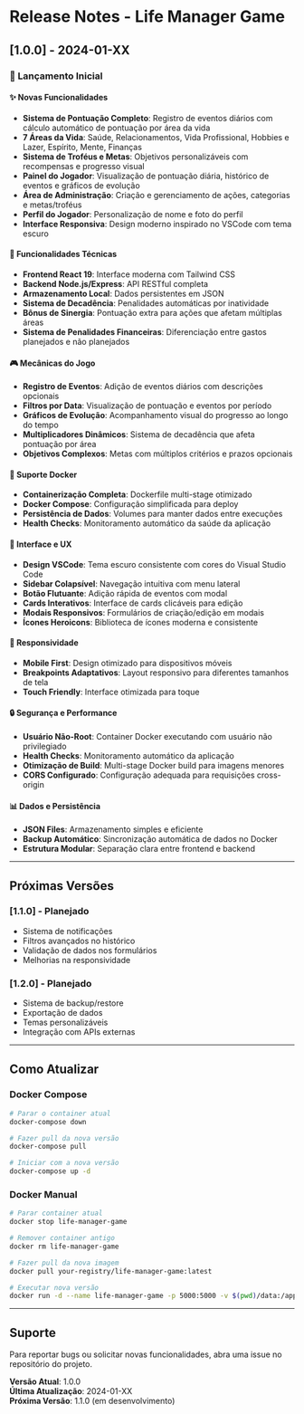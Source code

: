 # Release Notes - Life Manager Game

## [1.0.0] - 2024-01-XX

### 🎉 Lançamento Inicial

#### ✨ Novas Funcionalidades
- **Sistema de Pontuação Completo**: Registro de eventos diários com cálculo automático de pontuação por área da vida
- **7 Áreas da Vida**: Saúde, Relacionamentos, Vida Profissional, Hobbies e Lazer, Espírito, Mente, Finanças
- **Sistema de Troféus e Metas**: Objetivos personalizáveis com recompensas e progresso visual
- **Painel do Jogador**: Visualização de pontuação diária, histórico de eventos e gráficos de evolução
- **Área de Administração**: Criação e gerenciamento de ações, categorias e metas/troféus
- **Perfil do Jogador**: Personalização de nome e foto do perfil
- **Interface Responsiva**: Design moderno inspirado no VSCode com tema escuro

#### 🔧 Funcionalidades Técnicas
- **Frontend React 19**: Interface moderna com Tailwind CSS
- **Backend Node.js/Express**: API RESTful completa
- **Armazenamento Local**: Dados persistentes em JSON
- **Sistema de Decadência**: Penalidades automáticas por inatividade
- **Bônus de Sinergia**: Pontuação extra para ações que afetam múltiplas áreas
- **Sistema de Penalidades Financeiras**: Diferenciação entre gastos planejados e não planejados

#### 🎮 Mecânicas do Jogo
- **Registro de Eventos**: Adição de eventos diários com descrições opcionais
- **Filtros por Data**: Visualização de pontuação e eventos por período
- **Gráficos de Evolução**: Acompanhamento visual do progresso ao longo do tempo
- **Multiplicadores Dinâmicos**: Sistema de decadência que afeta pontuação por área
- **Objetivos Complexos**: Metas com múltiplos critérios e prazos opcionais

#### 🐳 Suporte Docker
- **Containerização Completa**: Dockerfile multi-stage otimizado
- **Docker Compose**: Configuração simplificada para deploy
- **Persistência de Dados**: Volumes para manter dados entre execuções
- **Health Checks**: Monitoramento automático da saúde da aplicação

#### 🎨 Interface e UX
- **Design VSCode**: Tema escuro consistente com cores do Visual Studio Code
- **Sidebar Colapsível**: Navegação intuitiva com menu lateral
- **Botão Flutuante**: Adição rápida de eventos com modal
- **Cards Interativos**: Interface de cards clicáveis para edição
- **Modais Responsivos**: Formulários de criação/edição em modais
- **Ícones Heroicons**: Biblioteca de ícones moderna e consistente

#### 📱 Responsividade
- **Mobile First**: Design otimizado para dispositivos móveis
- **Breakpoints Adaptativos**: Layout responsivo para diferentes tamanhos de tela
- **Touch Friendly**: Interface otimizada para toque

#### 🔒 Segurança e Performance
- **Usuário Não-Root**: Container Docker executando com usuário não privilegiado
- **Health Checks**: Monitoramento automático da aplicação
- **Otimização de Build**: Multi-stage Docker build para imagens menores
- **CORS Configurado**: Configuração adequada para requisições cross-origin

#### 📊 Dados e Persistência
- **JSON Files**: Armazenamento simples e eficiente
- **Backup Automático**: Sincronização automática de dados no Docker
- **Estrutura Modular**: Separação clara entre frontend e backend

---

## Próximas Versões

### [1.1.0] - Planejado
- Sistema de notificações
- Filtros avançados no histórico
- Validação de dados nos formulários
- Melhorias na responsividade

### [1.2.0] - Planejado
- Sistema de backup/restore
- Exportação de dados
- Temas personalizáveis
- Integração com APIs externas

---

## Como Atualizar

### Docker Compose
```bash
# Parar o container atual
docker-compose down

# Fazer pull da nova versão
docker-compose pull

# Iniciar com a nova versão
docker-compose up -d
```

### Docker Manual
```bash
# Parar container atual
docker stop life-manager-game

# Remover container antigo
docker rm life-manager-game

# Fazer pull da nova imagem
docker pull your-registry/life-manager-game:latest

# Executar nova versão
docker run -d --name life-manager-game -p 5000:5000 -v $(pwd)/data:/app/data your-registry/life-manager-game:latest
```

---

## Suporte

Para reportar bugs ou solicitar novas funcionalidades, abra uma issue no repositório do projeto.

**Versão Atual**: 1.0.0  
**Última Atualização**: 2024-01-XX  
**Próxima Versão**: 1.1.0 (em desenvolvimento) 